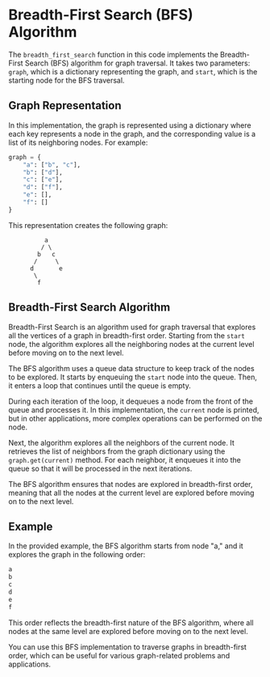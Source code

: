 # Breadth-First Search (BFS) Algorithm

The `breadth_first_search` function in this code implements the Breadth-First Search (BFS) algorithm for graph traversal. It takes two parameters: `graph`, which is a dictionary representing the graph, and `start`, which is the starting node for the BFS traversal.

## Graph Representation

In this implementation, the graph is represented using a dictionary where each key represents a node in the graph, and the corresponding value is a list of its neighboring nodes. For example:

```python
graph = {
    "a": ["b", "c"],
    "b": ["d"],
    "c": ["e"],
    "d": ["f"],
    "e": [],
    "f": []
}
```

This representation creates the following graph:

```text
          a
         / \
        b   c
       /     \
      d       e
       \
        f
```

## Breadth-First Search Algorithm

Breadth-First Search is an algorithm used for graph traversal that explores all the vertices of a graph in breadth-first order. Starting from the `start` node, the algorithm explores all the neighboring nodes at the current level before moving on to the next level.

The BFS algorithm uses a queue data structure to keep track of the nodes to be explored. It starts by enqueuing the `start` node into the queue. Then, it enters a loop that continues until the queue is empty.

During each iteration of the loop, it dequeues a node from the front of the queue and processes it. In this implementation, the `current` node is printed, but in other applications, more complex operations can be performed on the node.

Next, the algorithm explores all the neighbors of the current node. It retrieves the list of neighbors from the graph dictionary using the `graph.get(current)` method. For each neighbor, it enqueues it into the queue so that it will be processed in the next iterations.

The BFS algorithm ensures that nodes are explored in breadth-first order, meaning that all the nodes at the current level are explored before moving on to the next level.

## Example

In the provided example, the BFS algorithm starts from node "a," and it explores the graph in the following order:

```python
a
b
c
d
e
f
```

This order reflects the breadth-first nature of the BFS algorithm, where all nodes at the same level are explored before moving on to the next level.

You can use this BFS implementation to traverse graphs in breadth-first order, which can be useful for various graph-related problems and applications.
